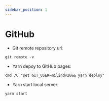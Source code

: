 ```yaml
---
sidebar_position: 1
---
```


# GitHub

* Git remote repository url:
```
git remote -v
```
* Yarn depoy to GitHub pages:
```
cmd /C "set GIT_USER=milindv26&& yarn deploy"
```
* Yarn start local server:
```
yarn start
```